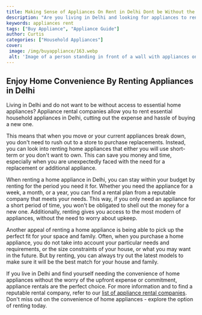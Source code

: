 ```yaml
---
title: Making Sense of Appliances On Rent in Delhi Dont be Without the Convenience of Home
description: "Are you living in Delhi and looking for appliances to rent for your home Read our blog post to make sense of the options available and never be without the convenience of owning the appliances you need for your home"
keywords: appliances rent
tags: ["Buy Appliance", "Appliance Guide"]
author: Curtis
categories: ["Household Appliances"]
cover: 
 image: /img/buyappliance/163.webp
 alt: 'Image of a person standing in front of a wall with appliances on rent in Delhi India'
---
```

## Enjoy Home Convenience By Renting Appliances in Delhi

Living in Delhi and do not want to be without access to essential home appliances? Appliance rental companies allow you to rent essential household appliances in Delhi, cutting out the expense and hassle of buying a new one. 

This means that when you move or your current appliances break down, you don't need to rush out to a store to purchase replacements. Instead, you can look into renting home appliances that either you will use short-term or you don't want to own. This can save you money and time, especially when you are unexpectedly faced with the need for a replacement or additional appliance. 

When renting a home appliance in Delhi, you can stay within your budget by renting for the period you need it for. Whether you need the appliance for a week, a month, or a year, you can find a rental plan from a reputable company that meets your needs. This way, if you only need an appliance for a short period of time, you won't be obligated to shell out the money for a new one. Additionally, renting gives you access to the most modern of appliances, without the need to worry about upkeep.

Another appeal of renting a home appliance is being able to pick up the perfect fit for your space and family. Often, when you purchase a home appliance, you do not take into account your particular needs and requirements, or the size constraints of your house, or what you may want in the future. But by renting, you can always try out the latest models to make sure it will be the best match for your house and family. 

If you live in Delhi and find yourself needing the convenience of home appliances without the worry of the upfront expense or commitment, appliance rentals are the perfect choice. For more information and to find a reputable rental company, refer to our [list of appliance rental companies](./pages/appliance-rental). Don't miss out on the convenience of home appliances - explore the option of renting today.
